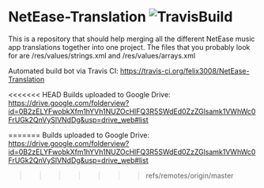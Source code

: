 # NetEase-Translation ![TravisBuild](https://api.travis-ci.org/felix3008/NetEase-Translation.svg?branch=master)

This is a repository that should help merging all the different NetEase music app translations together into one project.
The files that you probably look for are /res/values/strings.xml and /res/values/arrays.xml

Automated build bot via Travis CI: https://travis-ci.org/felix3008/NetEase-Translation 


<<<<<<< HEAD
Builds uploaded to Google Drive: https://drive.google.com/folderview?id=0B2zELYFwobkXfm1hYVh1NUZOcHlFQ3R5SWdEd0ZzZGlsamk1VWhWc0FrUGk2QnVySlVNdDg&usp=drive_web#list 
 
 
 
=======
Builds uploaded to Google Drive: https://drive.google.com/folderview?id=0B2zELYFwobkXfm1hYVh1NUZOcHlFQ3R5SWdEd0ZzZGlsamk1VWhWc0FrUGk2QnVySlVNdDg&usp=drive_web#list
  
>>>>>>> refs/remotes/origin/master
